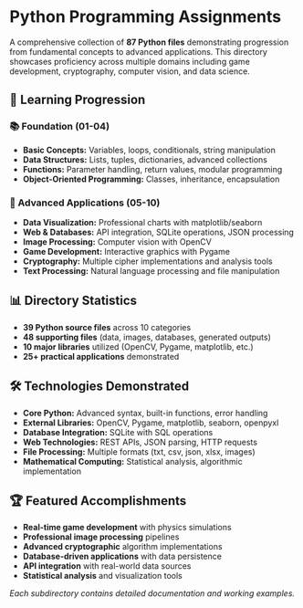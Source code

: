 # Python Programming Assignments

A comprehensive collection of **87 Python files** demonstrating progression from fundamental concepts to advanced applications. This directory showcases proficiency across multiple domains including game development, cryptography, computer vision, and data science.

## 🎯 **Learning Progression**

### **📚 Foundation (01-04)**
- **Basic Concepts:** Variables, loops, conditionals, string manipulation
- **Data Structures:** Lists, tuples, dictionaries, advanced collections
- **Functions:** Parameter handling, return values, modular programming
- **Object-Oriented Programming:** Classes, inheritance, encapsulation

### **🚀 Advanced Applications (05-10)**
- **Data Visualization:** Professional charts with matplotlib/seaborn
- **Web & Databases:** API integration, SQLite operations, JSON processing
- **Image Processing:** Computer vision with OpenCV
- **Game Development:** Interactive graphics with Pygame
- **Cryptography:** Multiple cipher implementations and analysis tools
- **Text Processing:** Natural language processing and file manipulation

## 📊 **Directory Statistics**
- **39 Python source files** across 10 categories
- **48 supporting files** (data, images, databases, generated outputs)
- **10 major libraries** utilized (OpenCV, Pygame, matplotlib, etc.)
- **25+ practical applications** demonstrated

## 🛠️ **Technologies Demonstrated**
- **Core Python:** Advanced syntax, built-in functions, error handling
- **External Libraries:** OpenCV, Pygame, matplotlib, seaborn, openpyxl
- **Database Integration:** SQLite with SQL operations
- **Web Technologies:** REST APIs, JSON parsing, HTTP requests
- **File Processing:** Multiple formats (txt, csv, json, xlsx, images)
- **Mathematical Computing:** Statistical analysis, algorithmic implementation

## 🏆 **Featured Accomplishments**
- **Real-time game development** with physics simulations
- **Professional image processing** pipelines
- **Advanced cryptographic** algorithm implementations
- **Database-driven applications** with data persistence
- **API integration** with real-world data sources
- **Statistical analysis** and visualization tools

*Each subdirectory contains detailed documentation and working examples.*
